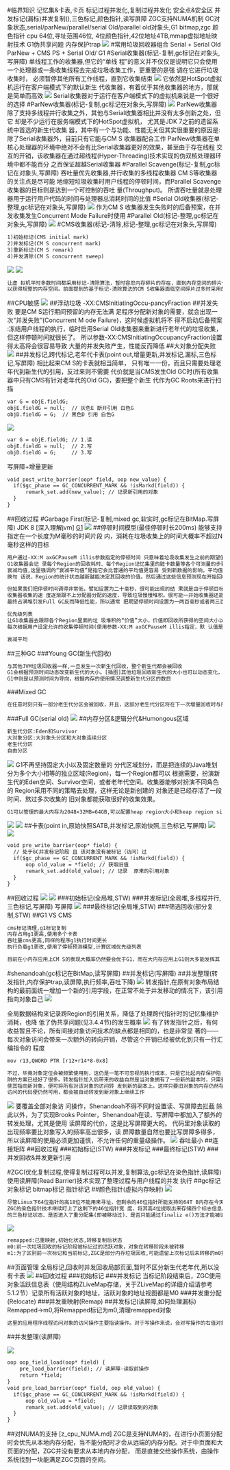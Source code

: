 #临界知识
记忆集&卡表,卡页
标记过程并发化,复制过程并发化
安全点&安全区
并发标记(漏标)并发复制(),三色标记,颜色指针,读写屏障
ZGC支持NUMA机制
GC对象状态,serial/parNew/parallel/serial Old/parallel old对象头,G1 bitmap,zgc 颜色指针
cpu 64位,寻址范围46位, 4位颜色指针,42位地址4TB,mmap虚拟地址映射技术
G1伪共享问题
内存保护trap
![](.z_4_内存管理_02_gc_垃圾回收理论_标记算法_回收算法_垃圾回收器_分代回收_局部回收_images/1c366750.png)
#常用垃圾回收器组合
Serial + Serial Old
ParNew + CMS
PS +  Serial Old/
G1
#Serial收集器(标记-复制,gc标记在对象头,写屏障)
单线程工作的收集器,但它的“单线 程”的意义并不仅仅是说明它只会使用一个处理器或一条收集线程去完成垃圾收集工作，更重要的是强 调在它进行垃圾收集时，
必须暂停其他所有工作线程，直到它收集结束
![](.z_4_内存管理_02_gc_垃圾回收理论_标记算法_回收算法_垃圾回收器_分代回收_局部回收_images/73d7f19d.png)
它依然是HotSpot虚拟机运行在客户端模式下的默认新生 代收集器，有着优于其他收集器的地方，那就是简单而高效
![](.z_4_内存管理_02_gc_垃圾回收理论_标记算法_回收算法_垃圾回收器_分代回收_局部回收_images/5129559e.png)
Serial收集器对于运行在客户端模式下的虚拟机来说是一个很好的选择
#ParNew收集器(标记-复制,gc标记在对象头,写屏障)
![](.z_4_内存管理_02_gc_垃圾回收理论_标记算法_回收算法_垃圾回收器_分代回收_局部回收_images/13acdd0a.png)
ParNew收集器除了支持多线程并行收集之外，其他与Serial收集器相比并没有太多创新之处，但它 却是不少运行在服务端模式下的HotSpot虚拟机，
尤其是JDK 7之前的遗留系统中首选的新生代收集 器，其中有一个与功能、性能无关但其实很重要的原因是:除了Serial收集器外，目前只有它能与CM S 收集器配合工作
ParNew收集器在单核心处理器的环境中绝对不会有比Serial收集器更好的效果，甚至由于存在线程 交互的开销，该收集器在通过超线程(Hyper-Threading)技术实现的伪双核处理器环境中都不能百分
之百保证超越Serial收集器
#Parallel Scavenge(标记-复制,gc标记在对象头,写屏障)
吞吐量优先收集器,并行收集的多线程收集器
CM S等收集器的关注点是尽可能 地缩短垃圾收集时用户线程的停顿时间，而Parallel Scavenge收集器的目标则是达到一个可控制的吞吐 量(Throughput)。
所谓吞吐量就是处理器用于运行用户代码的时间与处理器总消耗时间的比值
#Serial Old收集器(标记-整理,gc标记在对象头,写屏障)
![](.z_4_内存管理_02_gc_垃圾回收理论_标记算法_回收算法_垃圾回收器_分代回收_局部回收_images/94f31500.png)
作为CM S 收集器发生失败时的后备预案，在并发收集发生Concurrent Mode Failure时使用
#Parallel Old(标记-整理,gc标记在对象头,写屏障)
![](.z_4_内存管理_02_gc_垃圾回收理论_标记算法_回收算法_垃圾回收器_分代回收_局部回收_images/3a25cf1f.png)
#CMS收集器(标记-清除,标记-整理,gc标记在对象头,写屏障)
```asp
1)初始标记(CMS initial mark) 
2)并发标记(CM S concurrent mark) 
3)重新标记(CM S remark) 
4)并发清除(CM S concurrent sweep)
```
![](.z_4_内存管理_02_gc_垃圾回收理论_标记算法_回收算法_垃圾回收器_分代回收_局部回收_images/78e8f282.png)
![](.z_4_内存管理_02_gc_垃圾回收理论_标记算法_回收算法_垃圾回收器_分代回收_局部回收_images/b87331c0.png)


```asp
让虚 拟机平时多数时间都采用标记-清除算法，暂时容忍内存碎片的存在，直到内存空间的碎片化程度已经 大到影响对象分配时，再采用标记-整理算法收集一次，
以获得规整的内存空间。前面提到的基于标记-清除算法的CM S收集器面临空间碎片过多时采用的就是这种处理办法
```
##CPU敏感
![](.z_4_内存管理_02_gc_垃圾回收理论_标记算法_回收算法_垃圾回收器_分代回收_局部回收_images/e9b68f7f.png)
##浮动垃圾
-XX:CMSInitiatingOccu-pancyFraction
##并发失败
要是CM S运行期间预留的内存无法满 足程序分配新对象的需要，就会出现一次“并发失败”(Concurrent M ode Failure)，这时候虚拟机将不 得不启动后备预案
:冻结用户线程的执行，临时启用Serial Old收集器来重新进行老年代的垃圾收集， 但这样停顿时间就很长了。
所以参数-XX:CMSInitiatingOccupancyFraction设置得太高将会很容易导致 大量的并发失败产生，性能反而降低
##大对象分配失败
![](.z_4_内存管理_02_gc_垃圾回收理论_标记算法_回收算法_垃圾回收器_分代回收_局部回收_images/e623288e.png)
##并发标记,跨代标记,老年代卡表(point out,增量更新,并发标记,漏标,三色标记,写屏障)
相比起来CM S的卡表就相当简单， 只有唯一一份，而且只需要处理老年代到新生代的引用，反过来则不需要
代价就是当CMS发生Old GC时(所有收集器中只有CMS有针对老年代的Old GC)，要把整个新生 代作为GC Roots来进行扫描
```asp
var G = objE.fieldG; 
objE.fieldG = null;  // 灰色E 断开引用 白色G 
objD.fieldG = G;  // 黑色D 引用 白色G
```
![](.z_4_内存管理_03_gc_垃圾回收器_images/d6d7ac6b.png)
```asp
var G = objE.fieldG; // 1.读
objE.fieldG = null;  // 2.写
objD.fieldG = G;     // 3.写
```
[](https://blog.csdn.net/qq_21383435/article/details/106311542)
写屏障+增量更新
```asp
void post_write_barrier(oop* field, oop new_value) {  
  if($gc_phase == GC_CONCURRENT_MARK && !isMarkd(field)) {
      remark_set.add(new_value); // 记录新引用的对象
  }
}

```
##回收过程
#Garbage First(标记-复制,mixed gc,软实时,gc标记在BitMap.写屏障)
JDK 8
[深入理解jvm]
[](https://tech.meituan.com/2016/09/23/g1.html)
[G1](https://blog.csdn.net/TZ845195485/article/details/118304807)
![](.z_4_内存管理_02_gc_垃圾回收理论_标记算法_回收算法_垃圾回收器_分代回收_局部回收_images/5764bc24.png)
##停顿时间模型(最佳停顿时长200ms)
能够支持指定在一个长度为M毫秒的时间片段 内，消耗在垃圾收集上的时间大概率不超过N毫秒这样的目标
```asp
用户通过-XX:M axGCPauseM illis参数指定的停顿时间 只意味着垃圾收集发生之前的期望值，但G1收集器要怎么做才能满足用户的期望呢?
G1收集器会记 录每个Region的回收耗时、每个Region记忆集里的脏卡数量等各个可测量的步骤花费的成本，并分析得出平均值、标准差、置信度等统计信息
衰减均值,这里强调的“衰减平均值”是指它会比普通的平均值更容易 受到新数据的影响，平均值代表整体平均状态，但衰减平均值更准确地代表“最近的”平均状态。
换句 话说，Region的统计状态越新越能决定其回收的价值。然后通过这些信息预测现在开始回收的话，由 哪些Region组成回收集才可以在不超过期望停顿时间的约束下获得最高的收益
```
```asp
但如果我们把停顿时间调得非常低，譬如设置为二十毫秒，很可能出现的结 果就是由于停顿目标时间太短，导致每次选出来的回收集只占堆内存很小的一部分，
收集器收集的速 度逐渐跟不上分配器分配的速度，导致垃圾慢慢堆积。很可能一开始收集器还能从空闲的堆内存中获 得一些喘息的时间，但应用运行时间一长就不行了，
最终占满堆引发Full GC反而降低性能，所以通常 把期望停顿时间设置为一两百毫秒或者两三百毫秒会是比较合理的
```
```asp
优先级列表
让G1收集器去跟踪各个Region里面的垃 圾堆积的“价值”大小，价值即回收所获得的空间大小以及回收所需时间的经验值，然后在后台维护一个优先级列表，
每次根据用户设定允许的收集停顿时间(使用参数-XX:M axGCPauseM illis指定，默 认值是200毫秒)，优先处理回收价值收益最大的那些Region
```
```asp
衰减平均
```
##三种GC
###Young GC(新生代回收)
```asp
与其他JVM垃圾回收器一样,一旦发生一次新生代回收，整个新生代都会被回收
G1会根据预测时间动态改变新生代的大小。[插图]其他垃圾回收新生代的大小也可以动态变化，但这个变化主要是根据内存的使用情况进行的。
G1中则是以预测时间为导向，根据内存的使用情况调整新生代分区的数目
```
###Mixed GC
```asp
在任意时刻只有一部分老生代分区会被回收，并且，这部分老生代分区将在下一次增量回收时与所有的新生代分区一起被收集
```
###Full GC(serial old)
![](.z_4_内存管理_02_gc_垃圾回收理论_标记算法_回收算法_垃圾回收器_分代回收_局部回收_images/fe711f07.png)
##内存分区&逻辑分代&Humongous区域
```asp
新生代分区:Eden和Survivor
大对象分区:大对象头分区和大对象连续分区
老生代分区
自由分区
```
![](.z_4_内存管理_02_gc_垃圾回收理论_标记算法_回收算法_垃圾回收器_分代回收_局部回收_images/c5d03474.png)
G1不再坚持固定大小以及固定数量的 分代区域划分，而是把连续的Java堆划分为多个大小相等的独立区域(Region)，每一个Region都可以
根据需要，扮演新生代的Eden空间、Survivor空间，或者老年代空间。收集器能够对扮演不同角色的 Region采用不同的策略去处理，这样无论是新创建的
对象还是已经存活了一段时间、熬过多次收集的 旧对象都能获取很好的收集效果。
```asp
G1可以管理的最大内存为2048×32MB=64GB,可以配置heap region大小和heap region size

```
![](.z_4_内存管理_02_gc_垃圾回收理论_标记算法_回收算法_垃圾回收器_分代回收_局部回收_images/c6495866.png)
![](.z_4_内存管理_02_gc_垃圾回收理论_标记算法_回收算法_垃圾回收器_分代回收_局部回收_images/22d1cb7e.png)
##卡表(point in,原始快照SATB,并发标记,原始快照,三色标记,写屏障)
![](.z_4_内存管理_02_gc_垃圾回收理论_标记算法_回收算法_垃圾回收器_分代回收_局部回收_images/a4c52d4c.png)
![](.z_4_内存管理_03_gc_垃圾回收器_images/621b8065.png)
```asp
void pre_write_barrier(oop* field) {
  // 处于GC并发标记阶段 且 该对象没有被标记（访问）过
  if($gc_phase == GC_CONCURRENT_MARK && !isMarkd(field)) { 
      oop old_value = *field; // 获取旧值
      remark_set.add(old_value); // 记录  原来的引用对象
  }
}
```
##回收过程
![](.z_4_内存管理_02_gc_垃圾回收理论_标记算法_回收算法_垃圾回收器_分代回收_局部回收_images/7a85a391.png)
![](.z_4_内存管理_02_gc_垃圾回收理论_标记算法_回收算法_垃圾回收器_分代回收_局部回收_images/71533f41.png)
###初始标记(全局堆,STW)
###并发标记(全局堆,多线程并行,三色标记,写屏障)
写屏障
![](.z_4_内存管理_03_gc_垃圾回收器_images/30fbac8b.png)
###最终标记(全局堆,STW)
###筛选回收(部分复制,STW)
##G1 VS CMS
```asp
cms标记清理,g1标记复制
内存占用g1更高,使用多个卡表
吞吐量cms更高,同样的程序g1执行时间更长
执行负载g1更改,使用了停顿预测模型,计算区域优先级列表

目前在小内存应用上CM S的表现大概率仍然要会优于G1，而在大内存应用上G1则大多能发挥其 优势，这个优劣势的Java堆容量平衡点通常在6GB至8GB之间
```
#shenandoah(gc标记在BitMap,读写屏障)
##并发标记(写屏障)
##并发整理(转发指针,内存保护trap,读屏障,执行频率,吞吐下降)
![](.z_4_内存管理_03_gc_垃圾回收器_images/c93bbc10.png)
转发指针,在原有对象布局结构的最前面统一增加一个新的引用字段，在正常不处于并发移动的情况下，该引用指向对象自己
![](.z_4_内存管理_03_gc_垃圾回收器_images/82fd1b68.png)

全局数据结构来记录跨Region的引用关系，降低了处理跨代指针时的记忆集维护消耗，也降 低了伪共享问题(见3.4.4节)的发生概率
![](.z_4_内存管理_03_gc_垃圾回收器_images/23df6c2e.png)
有了转发指针之后，有何收益暂且不论，所有间接对象访问技术的缺点都是相同的，也是非常显 著的——每次对象访问会带来一次额外的转向开销，尽管这个开销已经被优化到只有一行汇编指令的 程度
```asp
mov r13,QWORD PTR [r12+r14*8-0x8]
```
```asp
不过，毕竟对象定位会被频繁使用到，这仍是一笔不可忽视的执行成本，只是它比起内存保护陷
阱的方案已经好了很多。转发指针加入后带来的收益自然是当对象拥有了一份新的副本时，只需要修 改一处指针的值，即旧对象上转发指针的引用位置，
使其指向新对象，便可将所有对该对象的访问转 发到新的副本上。这样只要旧对象的内存仍然存在，未被清理掉，虚拟机内存中所有通过旧引用地址
访问的代码便仍然可用，都会被自动转发到新对象上继续工作
```
![](.z_4_内存管理_03_gc_垃圾回收器_images/8ce39011.png)
要覆盖全部对象访 问操作，Shenandoah不得不同时设置读、写屏障去拦截
除 此以外，为了实现Brooks Pointer，Shenandoah在读、写屏障中都加入了额外的转发处理，尤其是使用 读屏障的代价，这是比写屏障更大的。
代码里对象读取的出现频率要比对象写入的频率高出很多，读 屏障数量自然也要比写屏障多得多，所以读屏障的使用必须更加谨慎，不允许任何的重量级操作。
![](.z_4_内存管理_03_gc_垃圾回收器_images/b01e8673.png)
吞吐最小
##连接矩阵
##回收过程
###初始标记(STW)
###并发标记
###最终标记(STW)
###并发回收&并发更新引用

#ZGC(优化复制过程,使得复制过程可以并发,复制算法,gc标记在染色指针,读屏障)
使用读屏障(Read Barrier)技术实现了整理过程与用户线程的并发 执行
[](https://www.bilibili.com/read/cv6083109?spm_id_from=333.999.0.0)
##gc标记
[](https://www.zhihu.com/question/458099423/answer/1874465032)
对象标记
bitmap标记
指针标记
##颜色指针(虚拟内存映射)
![](.z_4_内存管理_03_gc_垃圾回收器_images/b90fd0e5.png)
```asp
尽管Linux下64位指针的高18位不能用来寻址，但剩余的46位指针所能支持的64T B内存在今天仍 然能够充分满足大型服务器的需要。鉴于此，
ZGC的染色指针技术继续盯上了这剩下的46位指针宽 度，将其高4位提取出来存储四个标志信息。通过这些标志位，虚拟机可以直接从指针中看到其引用对象
的三色标记状态、是否进入了重分配集(即被移动过)、是否只能通过finaliz e()方法才能被访问 到
```
![](.z_4_内存管理_02_gc_垃圾回收理论_标记算法_回收算法_垃圾回收器_分代回收_局部回收_images/778b0b98.png)
```asp
remapped:已重映射,初始化状态,转移复制后状态
m0:前一次垃圾回收的标记阶段被标记过的活跃对象，对象在转移阶段未被转移
m1:为了区别前一次标记和当前标记,ZGC是部分内存垃圾回收,可能遗留上次标记后未转移的m0指针,m1用来标记本次垃圾回收中识别的活跃对象
```
[](https://weread.qq.com/web/reader/7e5327d071916d647e51559kd6432e00228d645920e3401)
##页面管理
全局标记,回收时并发回收局部页面,暂时不区分新生代老年代,所以没有卡表
[](https://weread.qq.com/web/reader/7e5327d071916d647e51559kc0c320a0232c0c7c76d365a)
![](.z_4_内存管理_03_gc_垃圾回收器_images/4c1a1e14.png)
##回收过程
###初始标记
###并发标记
当标记阶段结束后，ZGC使用对象活跃信息表（使用结构ZLiveMap存储，关于ZLiveMap的详细介绍请参考5.1.2节）记录所有活跃对象的地址，活跃对象的地址视图都是M0
###并发重分配(Relocate)
###并发重映射(Remap)
##并发标记(读屏障,如何处理漏标)
Remapped->m0,将Remapped标记为m0,清理remapped对象
```asp
这里的应用程序线程访问对象的访问操作主要指读操作。对于写操作来说，会对写操作的右值对象（等号操作符右边的对象）进行标记，所以也是读操作
```
[](https://weread.qq.com/web/reader/7e5327d071916d647e51559kd6432e00228d645920e3401)
##并发整理(读屏障)

![](.z_4_内存管理_03_gc_垃圾回收器_images/ff69595f.png)
```asp
oop oop_field_load(oop* field) {
    pre_load_barrier(field); // 读屏障-读取前操作
    return *field;
}
void pre_load_barrier(oop* field, oop old_value) {  
  if($gc_phase == GC_CONCURRENT_MARK && !isMarkd(field)) {
      oop old_value = *field;
      remark_set.add(old_value); // 记录读取到的对象
  }
}
```

##对NUMA的支持
[z_cpu_NUMA.md]
ZGC是支持NUMA的，在进行小页面分配时会优先从本地内存分配，当不能分配时才会从远端的内存分配。对于中页面和大页面的分配，ZGC并没有要求从本地内存分配，
而是直接交给操作系统，由操作系统找到一块能满足ZGC页面的空间。
